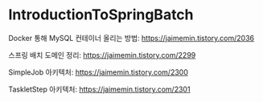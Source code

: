 # IntroductionToSpringBatch

Docker 통해 MySQL 컨테이너 올리는 방법: https://jaimemin.tistory.com/2036

스프링 배치 도메인 정리: https://jaimemin.tistory.com/2299

SimpleJob 아키텍처: https://jaimemin.tistory.com/2300

TaskletStep 아키텍처: https://jaimemin.tistory.com/2301
